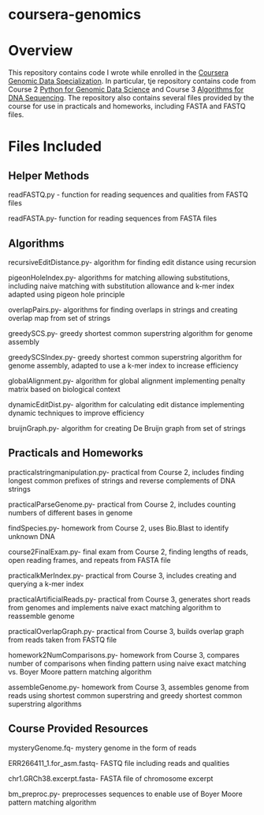 # coursera-genomics
# Overview
This repository contains code I wrote while enrolled in the [Coursera Genomic Data Specialization](https://www.coursera.org/specializations/genomic-data-science). In particular, tje repository contains code from Course 2 [Python for Genomic Data Science](https://www.coursera.org/learn/python-genomics?specialization=genomic-data-science) and Course 3 [Algorithms for DNA Sequencing](https://www.coursera.org/learn/dna-sequencing?specialization=genomic-data-science). The repository also contains several files provided by the course for use in practicals and homeworks, including FASTA and FASTQ files.

# Files Included
## Helper Methods

readFASTQ.py - function for reading sequences and qualities from FASTQ files

readFASTA.py- function for reading sequences from FASTA files

## Algorithms

recursiveEditDistance.py- algorithm for finding edit distance using recursion

pigeonHoleIndex.py- algorithms for matching allowing substitutions, including naive matching with substitution allowance and k-mer index adapted using pigeon hole principle

overlapPairs.py- algorithms for finding overlaps in strings and creating overlap map from set of strings

greedySCS.py- greedy shortest common superstring algorithm for genome assembly

greedySCSIndex.py- greedy shortest common superstring algorithm for genome assembly, adapted to use a k-mer index to increase efficiency

globalAlignment.py- algorithm for global alignment implementing penalty matrix based on biological context

dynamicEditDist.py- algorithm for calculating edit distance implementing dynamic techniques to improve efficiency

bruijnGraph.py- algorithm for creating De Bruijn graph from set of strings

## Practicals and Homeworks
practicalstringmanipulation.py- practical from Course 2, includes finding longest common prefixes of strings and reverse complements of DNA strings

practicalParseGenome.py- practical from Course 2, includes counting numbers of different bases in genome

findSpecies.py- homework from Course 2, uses Bio.Blast to identify unknown DNA

course2FinalExam.py- final exam from Course 2, finding lengths of reads, open reading frames, and repeats from FASTA file

practicalkMerIndex.py- practical from Course 3, includes creating and querying a k-mer index

practicalArtificialReads.py- practical from Course 3, generates short reads from genomes and implements naive exact matching algorithm to reassemble genome

practicalOverlapGraph.py- practical from Course 3, builds overlap graph from reads taken from FASTQ file

homework2NumComparisons.py- homework from Course 3, compares number of comparisons when finding pattern using naive exact matching vs. Boyer Moore pattern matching algorithm

assembleGenome.py- homework from Course 3, assembles genome from reads using shortest common superstring and greedy shortest common superstring algorithms

## Course Provided Resources
mysteryGenome.fq- mystery genome in the form of reads

ERR266411_1.for_asm.fastq- FASTQ file including reads and qualities

chr1.GRCh38.excerpt.fasta- FASTA file of chromosome excerpt

bm_preproc.py- preprocesses sequences to enable use of Boyer Moore pattern matching algorithm

